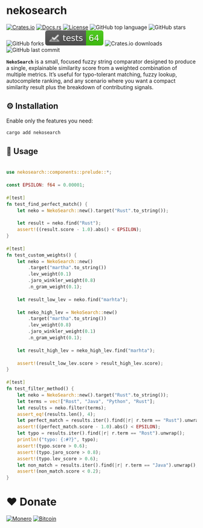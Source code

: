 # nekosearch

[![Crates.io](https://img.shields.io/crates/v/nekosearch.svg)](https://crates.io/crates/nekosearch)
[![Docs.rs](https://docs.rs/nekosearch/badge.svg)](https://docs.rs/nekosearch)
[![License](https://img.shields.io/crates/l/nekosearch.svg)](https://github.com/pas2rust/nekosearch/blob/main/LICENSE)
![GitHub top language](https://img.shields.io/github/languages/top/pas2rust/nekosearch?color=orange&logo=rust&style=flat&logoColor=white)
![GitHub stars](https://img.shields.io/github/stars/pas2rust/nekosearch?color=success&style=flat&logo=github)
![GitHub forks](https://img.shields.io/github/forks/pas2rust/nekosearch?color=orange&logo=Furry%20Network&style=flat&logoColor=white)
![Tests](https://raw.githubusercontent.com/pas2rust/badges/main/nekosearch-tests.svg)
![Crates.io downloads](https://img.shields.io/crates/d/nekosearch.svg)
![GitHub last commit](https://img.shields.io/github/last-commit/pas2rust/nekosearch?color=ff69b4&label=update&logo=git&style=flat&logoColor=white)

**`NekoSearch`**  is a small, focused fuzzy string comparator designed to produce a single, explainable similarity score from a weighted combination of multiple metrics. It’s useful for typo-tolerant matching, fuzzy lookup, autocomplete ranking, and any scenario where you want a compact similarity result plus the breakdown of contributing signals.


## ⚙️ Installation

Enable only the features you need:

```bash
cargo add nekosearch
```

## 🚀 Usage 

```rust

use nekosearch::components::prelude::*;

const EPSILON: f64 = 0.00001;

#[test]
fn test_find_perfect_match() {
    let neko = NekoSearch::new().target("Rust".to_string());

    let result = neko.find("Rust");
    assert!((result.score - 1.0).abs() < EPSILON);
}

#[test]
fn test_custom_weights() {
    let neko = NekoSearch::new()
        .target("martha".to_string())
        .lev_weight(0.1)
        .jaro_winkler_weight(0.8)
        .n_gram_weight(0.1);

    let result_low_lev = neko.find("marhta");

    let neko_high_lev = NekoSearch::new()
        .target("martha".to_string())
        .lev_weight(0.8)
        .jaro_winkler_weight(0.1)
        .n_gram_weight(0.1);

    let result_high_lev = neko_high_lev.find("marhta");

    assert!(result_low_lev.score > result_high_lev.score);
}

#[test]
fn test_filter_method() {
    let neko = NekoSearch::new().target("Rust".to_string());
    let terms = vec!["Rost", "Java", "Python", "Rust"];
    let results = neko.filter(terms);
    assert_eq!(results.len(), 4);
    let perfect_match = results.iter().find(|r| r.term == "Rust").unwrap();
    assert!((perfect_match.score - 1.0).abs() < EPSILON);
    let typo = results.iter().find(|r| r.term == "Rost").unwrap();
    println!("typo: {:#?}", typo);
    assert!(typo.score > 0.6);
    assert!(typo.jaro_score > 0.8);
    assert!(typo.lev_score > 0.6);
    let non_match = results.iter().find(|r| r.term == "Java").unwrap();
    assert!(non_match.score < 0.2);
}

```

# ❤️ Donate

[![Monero](https://img.shields.io/badge/88NKLkhZf1nTVpaSU6vwG6dwBwb9tFVSM8Lpj3YqdL1PMt8Gm7opV7aUnMYBaAC9Y6a4kfDc3fLGoMVqeSJKNphyLpLdEvC-FF6600?style=flat&logo=monero&logoColor=white)](https://github.com/pas2rust/pas2rust/blob/main/pas-monero-donate.png)
[![Bitcoin](https://img.shields.io/badge/bc1qnlayyh84e9u5pd4m9g9sf4c5zdzswvkmudmdu5-EAB300?style=flat&logo=bitcoin&logoColor=white)](https://github.com/pas2rust/pas2rust/blob/main/pas-bitcoin-donate.png)